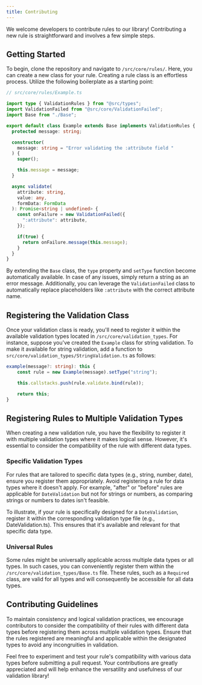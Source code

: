 ```yaml
---
title: Contributing
---
```


We welcome developers to contribute rules to our library! Contributing a new rule is straightforward and involves a few simple steps.

## Getting Started

To begin, clone the repository and navigate to `/src/core/rules/`. Here, you can create a new class for your rule. Creating a rule class is an effortless process. Utilize the following boilerplate as a starting point:

```typescript
// src/core/rules/Example.ts

import type { ValidationRules } from "@src/types";
import ValidationFailed from "@src/core/ValidationFailed";
import Base from "./Base";

export default class Example extends Base implements ValidationRules {
  protected message: string;

  constructor(
    message: string = "Error validating the :attribute field "
  ) {
    super();

    this.message = message;
  }

  async validate(
    attribute: string,
    value: any,
    formData: FormData
  ): Promise<string | undefined> {
    const onFailure = new ValidationFailed({
      ":attribute": attribute,
    });

    if(true) {
      return onFailure.message(this.message);
    }
  }
}
```

By extending the `Base` class, the `type` property and `setType` function become automatically available. In case of any issues, simply return a string as an error message. Additionally, you can leverage the `ValidationFailed` class to automatically replace placeholders like `:attribute` with the correct attribute name.

## Registering the Validation Class

Once your validation class is ready, you'll need to register it within the available validation types located in `/src/core/validation_types`. For instance, suppose you've created the `Example` class for string validation. To make it available for string validation, add a function to `src/core/validation_types/StringValidation.ts` as follows:

```typescript
example(message?: string): this {
    const rule = new Example(message).setType("string");

    this.callstacks.push(rule.validate.bind(rule));

    return this;
}
```

## Registering Rules to Multiple Validation Types

When creating a new validation rule, you have the flexibility to register it with multiple validation types where it makes logical sense. However, it's essential to consider the compatibility of the rule with different data types.

### Specific Validation Types

For rules that are tailored to specific data types (e.g., string, number, date), ensure you register them appropriately. Avoid registering a rule for data types where it doesn't apply. For example, "after" or "before" rules are applicable for `DateValidation` but not for strings or numbers, as comparing strings or numbers to dates isn't feasible.

To illustrate, if your rule is specifically designed for a `DateValidation`, register it within the corresponding validation type file (e.g., DateValidation.ts). This ensures that it's available and relevant for that specific data type.

### Universal Rules

Some rules might be universally applicable across multiple data types or all types. In such cases, you can conveniently register them within the `/src/core/validation_types/Base.ts` file. These rules, such as a `Required` class, are valid for all types and will consequently be accessible for all data types.

## Contributing Guidelines

To maintain consistency and logical validation practices, we encourage contributors to consider the compatibility of their rules with different data types before registering them across multiple validation types. Ensure that the rules registered are meaningful and applicable within the designated types to avoid any incongruities in validation.

Feel free to experiment and test your rule's compatibility with various data types before submitting a pull request. Your contributions are greatly appreciated and will help enhance the versatility and usefulness of our validation library!